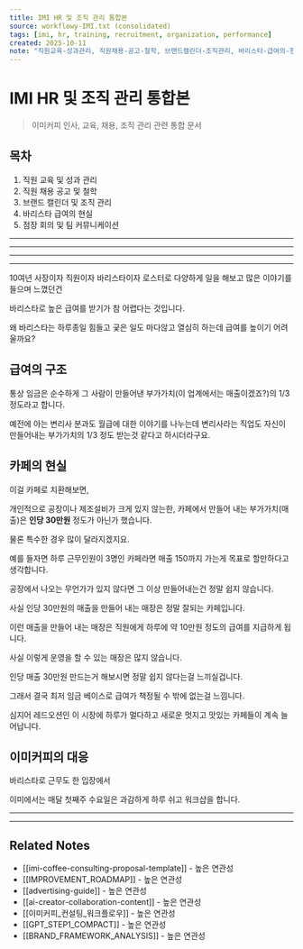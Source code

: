 ```yaml
---
title: IMI HR 및 조직 관리 통합본
source: workflowy-IMI.txt (consolidated)
tags: [imi, hr, training, recruitment, organization, performance]
created: 2025-10-11
note: "직원교육-성과관리, 직원채용-공고-철학, 브랜드캘린더-조직관리, 바리스타-급여의-현실, 점장회의-팀커뮤니케이션 통합"
---
```


# IMI HR 및 조직 관리 통합본

> 이미커피 인사, 교육, 채용, 조직 관리 관련 통합 문서

## 목차
1. 직원 교육 및 성과 관리
2. 직원 채용 공고 및 철학
3. 브랜드 캘린더 및 조직 관리
4. 바리스타 급여의 현실
5. 점장 회의 및 팀 커뮤니케이션

---



---




---




---


10여년 사장이자 직원이자 바리스타이자 로스터로 다양하게 일을 해보고 많은 이야기를 들으며 느꼈던건

바리스타로 높은 급여를 받기가 참 어렵다는 것입니다.

왜 바리스타는 하루종일 힘들고 궂은 일도 마다않고 열심히 하는데 급여를 높이기 어려울까요?

## 급여의 구조

통상 임금은 순수하게 그 사람이 만들어낸 부가가치(이 업계에서는 매출이겠죠?)의 1/3 정도라고 합니다.

예전에 아는 변리사 분과도 월급에 대한 이야기를 나누는데 변리사라는 직업도 자신이 만들어내는 부가가치의 1/3 정도 받는것 같다고 하시더라구요.

## 카페의 현실

이걸 카페로 치환해보면,

개인적으로 공장이나 제조설비가 크게 있지 않는한, 카페에서 만들어 내는 부가가치(매출)은 **인당 30만원** 정도가 아닌가 했습니다.

물론 특수한 경우 많이 달라지겠지요.

예를 들자면 하루 근무인원이 3명인 카페라면 매출 150까지 가는게 목표로 할만하다고 생각합니다.

공장에서 나오는 무언가가 있지 않다면 그 이상 만들어내는건 정말 쉽지 않습니다.

사실 인당 30만원의 매출을 만들어 내는 매장은 정말 잘되는 카페입니다.

이런 매출을 만들어 내는 매장은 직원에게 하루에 약 10만원 정도의 급여를 지급하게 됩니다.

사실 이렇게 운영을 할 수 있는 매장은 많지 않습니다.

인당 매출 30만원 만드는거 해보시면 정말 쉽지 않다는걸 느끼실겁니다.

그래서 결국 최저 임금 베이스로 급여가 책정될 수 밖에 없는걸 느낌니다.

심지어 레드오션인 이 시장에 하루가 멀다하고 새로운 멋지고 맛있는 카페들이 계속 늘어납니다.

## 이미커피의 대응

바리스타로 근무도 한 입장에서

이미에서는 매달 첫째주 수요일은 과감하게 하루 쉬고 워크샵을 합니다.


---




---

## Related Notes
- [[imi-coffee-consulting-proposal-template]] - 높은 연관성
- [[IMPROVEMENT_ROADMAP]] - 높은 연관성
- [[advertising-guide]] - 높은 연관성
- [[ai-creator-collaboration-content]] - 높은 연관성
- [[이미커피_컨설팅_워크플로우]] - 높은 연관성
- [[GPT_STEP1_COMPACT]] - 높은 연관성
- [[BRAND_FRAMEWORK_ANALYSIS]] - 높은 연관성
